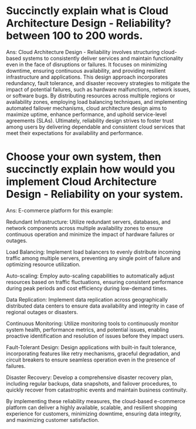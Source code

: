 # Succinctly explain what is Cloud Architecture Design - Reliability? between 100 to 200 words.
Ans: 
Cloud Architecture Design - Reliability involves structuring cloud-based systems to consistently deliver services and maintain functionality even in the face of disruptions or failures. It focuses on minimizing downtime, ensuring continuous availability, and providing resilient infrastructure and applications. This design approach incorporates redundancy, fault tolerance, and disaster recovery strategies to mitigate the impact of potential failures, such as hardware malfunctions, network issues, or software bugs. By distributing resources across multiple regions or availability zones, employing load balancing techniques, and implementing automated failover mechanisms, cloud architecture design aims to maximize uptime, enhance performance, and uphold service-level agreements (SLAs). Ultimately, reliability design strives to foster trust among users by delivering dependable and consistent cloud services that meet their expectations for availability and performance.

# Choose your own system, then succinctly explain how would you implement Cloud Architecture Design - Reliability on your system.
Ans:
E-commerce platform for this example:

Redundant Infrastructure: Utilize redundant servers, databases, and network components across multiple availability zones to ensure continuous operation and minimize the impact of hardware failures or outages.

Load Balancing: Implement load balancers to evenly distribute incoming traffic among multiple servers, preventing any single point of failure and optimizing resource utilization.

Auto-scaling: Employ auto-scaling capabilities to automatically adjust resources based on traffic fluctuations, ensuring consistent performance during peak periods and cost efficiency during low-demand times.

Data Replication: Implement data replication across geographically distributed data centers to ensure data availability and integrity in case of regional outages or disasters.

Continuous Monitoring: Utilize monitoring tools to continuously monitor system health, performance metrics, and potential issues, enabling proactive identification and resolution of issues before they impact users.

Fault-Tolerant Design: Design applications with built-in fault tolerance, incorporating features like retry mechanisms, graceful degradation, and circuit breakers to ensure seamless operation even in the presence of failures.

Disaster Recovery: Develop a comprehensive disaster recovery plan, including regular backups, data snapshots, and failover procedures, to quickly recover from catastrophic events and maintain business continuity.

By implementing these reliability measures, the cloud-based e-commerce platform can deliver a highly available, scalable, and resilient shopping experience for customers, minimizing downtime, ensuring data integrity, and maximizing customer satisfaction.
